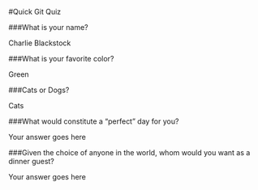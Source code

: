 #Quick Git Quiz

###What is your name?

Charlie Blackstock

###What is your favorite color?

Green

###Cats or Dogs?

Cats

###What would constitute a “perfect” day for you?

Your answer goes here

###Given the choice of anyone in the world, whom would you want as a dinner guest?

Your answer goes here
